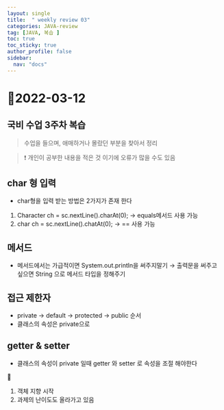 ```yaml
---
layout: single
title:  " weekly review 03"
categories: JAVA-review
tag: [JAVA, 복습 ]
toc: true
toc_sticky: true
author_profile: false
sidebar:
  nav: "docs"
---
```


# 📆2022-03-12 

## 국비 수업 3주차 복습 

<!--Quote-->
> 수업을 들으며, 애매하거나 몰랐던 부분을 찾아서 정리

> ❗ 개인이 공부한 내용을 적은 것 이기에 오류가 많을 수도 있음 


## char 형 입력

- char형을 입력 받는 방법은 2가지가 존재 한다
1. Character ch = sc.nextLine().charAt(0); → equals메서드 사용 가능 
2. char ch = sc.nextLine().chatAt(0); → == 사용 가능 

## 메서드

- 메서드에서는 가급적이면 System.out.println을 써주지말기 → 출력문을 써주고 싶으면 String 으로 메서드 타입을 정해주기

## 접근 제한자

- private → default → protected → public 순서
- 클래스의 속성은 private으로

## getter & setter

- 클래스의 속성이 private 일때 getter 와 setter 로 속성을 조절 해야한다

📒
1. 객체 지향 시작 
2. 과제의 난이도도 올라가고 있음 
